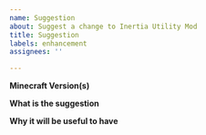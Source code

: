 ```yaml
---
name: Suggestion
about: Suggest a change to Inertia Utility Mod
title: Suggestion
labels: enhancement
assignees: ''

---
```


**Minecraft Version(s)**

**What is the suggestion**

**Why it will be useful to have**
